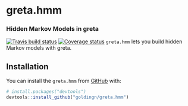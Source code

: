 
<!-- README.md is generated from README.Rmd. Please edit that file -->

# greta.hmm

<!-- badges: start -->
<!-- badges: end -->

### Hidden Markov Models in greta

[![Travis build
status](https://travis-ci.org/goldingn/greta.hmm.svg?branch=master)](https://travis-ci.org/goldingn/greta.hmm)
[![Coverage
status](https://codecov.io/gh/goldingn/greta.hmm/branch/master/graph/badge.svg)](https://codecov.io/github/goldingn/greta.hmm?branch=master)
`greta.hmm` lets you build hidden Markov models with greta.

## Installation

You can install the `greta.hmm` from [GitHub](https://github.com/) with:

``` r
# install.packages("devtools")
devtools::install_github("goldingn/greta.hmm")
```
